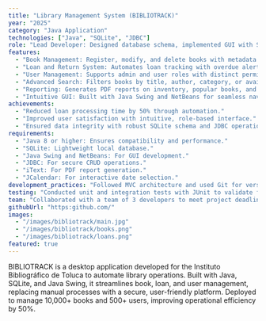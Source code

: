 ```yaml
---
title: "Library Management System (BIBLIOTRACK)"
year: "2025"
category: "Java Application"
technologies: ["Java", "SQLite", "JDBC"]
role: "Lead Developer: Designed database schema, implemented GUI with Swing, and integrated JDBC for secure data operations."
features:
  - "Book Management: Register, modify, and delete books with metadata (title, author, ISBN, availability)."
  - "Loan and Return System: Automates loan tracking with overdue alerts and inventory updates."
  - "User Management: Supports admin and user roles with distinct permissions."
  - "Advanced Search: Filters books by title, author, category, or availability."
  - "Reporting: Generates PDF reports on inventory, popular books, and loans using iText."
  - "Intuitive GUI: Built with Java Swing and NetBeans for seamless navigation."
achievements:
  - "Reduced loan processing time by 50% through automation."
  - "Improved user satisfaction with intuitive, role-based interface."
  - "Ensured data integrity with robust SQLite schema and JDBC operations."
requirements:
  - "Java 8 or higher: Ensures compatibility and performance."
  - "SQLite: Lightweight local database."
  - "Java Swing and NetBeans: For GUI development."
  - "JDBC: For secure CRUD operations."
  - "iText: For PDF report generation."
  - "JCalendar: For interactive date selection."
development_practices: "Followed MVC architecture and used Git for version control, ensuring maintainable and scalable code."
testing: "Conducted unit and integration tests with JUnit to validate functionality and data integrity."
team: "Collaborated with a team of 3 developers to meet project deadlines."
githubUrl: "https:github.com/"
images:
  - "/images/bibliotrack/main.jpg"
  - "/images/bibliotrack/books.png"
  - "/images/bibliotrack/loans.png"
featured: true
---
```


BIBLIOTRACK is a desktop application developed for the Instituto Bibliográfico de Toluca to automate library operations. Built with Java, SQLite, and Java Swing, it streamlines book, loan, and user management, replacing manual processes with a secure, user-friendly platform. Deployed to manage 10,000+ books and 500+ users, improving operational efficiency by 50%. 
